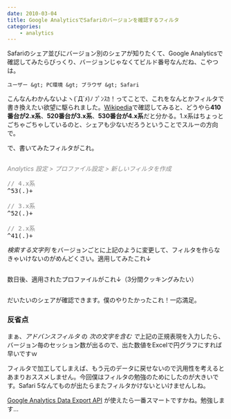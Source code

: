 ```yaml
---
date: 2010-03-04
title: Google AnalyticsでSafariのバージョンを確認するフィルタ
categories: 
    - analytics
---
```

Safariのシェア並びにバージョン別のシェアが知りたくて、Google Analyticsで確認してみたらびっくり、バージョンじゃなくてビルド番号なんだね、こやつは。

`ユーザー &gt; PC環境 &gt; ブラウザ &gt; Safari`

こんなんわかんないよヽ(`Д´ﾒ)ﾉ ﾌﾟﾝｽｶ！ってことで、これをなんとかフィルタで書き換えたい欲望に駆られました。<a href="http://ja.wikipedia.org/wiki/Safari#.E3.83.90.E3.83.BC.E3.82.B8.E3.83.A7.E3.83.B3.E5.B1.A5.E6.AD.B4">Wikipedia</a>で確認してみると、どうやら<strong>410番台が2.x系</strong>、<strong>520番台が3.x系</strong>、<strong>530番台が4.x系</strong>だと分かる。1.x系はちょっとごちゃごちゃしているのと、シェアも少ないだろうということでスルーの方向で。

で、書いてみたフィルタがこれ。

<img class="fig" src="http://farm5.static.flickr.com/4023/4405869024_13a7018cd4.jpg" alt="" />

<span style="color: #888888;"><em>Analytics 設定 &gt; プロファイル設定 &gt; 新しいフィルタを作成</em></span>

<em> </em>
<pre><span style="color: #888888;">// 4.x系</span>
^53(.)+

<span style="color: #888888;">// 3.x系</span>
^52(.)+

<span style="color: #888888;">// 2.x系</span>
^41(.)+</pre>
<em>検索する文字列 </em>をバージョンごとに上記のように変更して、フィルタを作らなきゃいけないのがめんどくさい。適用してみたこれ↓

<img class="fig" src="http://farm5.static.flickr.com/4020/4405869032_5140a6de05.jpg" alt="" />

数日後、適用されたプロファイルがこれ↓（3分間クッキングみたい）

<img class="fig" src="http://farm3.static.flickr.com/2770/4405103923_6a6c708701.jpg" alt="" />

だいたいのシェアが確認できます。僕のやりたかったこれ！一応満足。
<h3>反省点</h3>
まぁ、<em>アドバンスフィルタ</em> の <em>次の文字を含む で</em>上記の正規表現を入力したら、バージョン毎のセッション数が出るので、出た数値をExcelで円グラフにすれば早いですｗ

フィルタで加工してしまえば、もう元のデータに戻せないので汎用性を考えるとあまりおススメしません。今回僕はフィルタの勉強のためにしたのが大きいです。Safari 5なんてものが出たらまたフィルタかけないといけませんしね。

<a href="http://code.google.com/intl/ja/apis/analytics/docs/gdata/gdataDeveloperGuide.html">Google Analytics Data Export API</a> が使えたら一番スマートですかね。勉強します...
